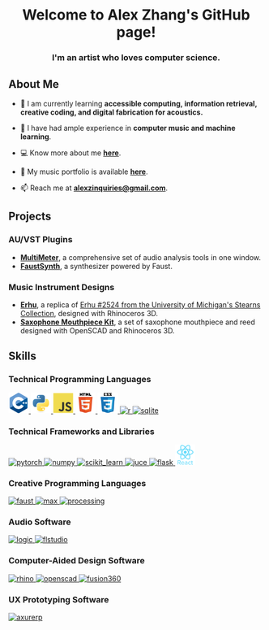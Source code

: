 <h1 align="center">Welcome to Alex Zhang's GitHub page!</h1>
<h3 align="center">I'm an artist who loves computer science.</h3>

## About Me

- 📖 I am currently learning **accessible computing, information retrieval, creative coding, and digital fabrication for acoustics.**

- 📄 I have had ample experience in **computer music and machine learning**.

- 💻 Know more about me [**here**](https://realalexz.github.io/).

- 🎵 My music portfolio is available [**here**](https://soundcloud.com/yulania).

- 📫 Reach me at **alexzinquiries@gmail.com**.

## Projects

### AU/VST Plugins
- [**MultiMeter**](https://github.com/RealAlexZ/MultiMeter.git), a comprehensive set of audio analysis tools in one window.
- [**FaustSynth**](https://github.com/RealAlexZ/FaustSynth.git), a synthesizer powered by Faust.

### Music Instrument Designs
- [**Erhu**](https://github.com/), a replica of [Erhu #2524 from the University of Michigan's Stearns Collection](https://smtd.umich.edu/research-collections/stearns-collection-of-musical-instruments/search-the-stearns-collection/collection-item/?id=2573), designed with Rhinoceros 3D.
- [**Saxophone Mouthpiece Kit**](https://github.com/), a set of saxophone mouthpiece and reed designed with OpenSCAD and Rhinoceros 3D.

## Skills

### Technical Programming Languages
<p align="left">
<a href="https://www.w3schools.com/cpp/" target="_blank" rel="noreferrer"> <img src="https://raw.githubusercontent.com/devicons/devicon/master/icons/cplusplus/cplusplus-original.svg" alt="cplusplus" width="40" height="40"/> </a>
<a href="https://www.python.org" target="_blank" rel="noreferrer"> <img src="https://raw.githubusercontent.com/devicons/devicon/master/icons/python/python-original.svg" alt="python" width="40" height="40"/> </a>
<a href="https://developer.mozilla.org/en-US/docs/Web/JavaScript" target="_blank" rel="noreferrer"> <img src="https://raw.githubusercontent.com/devicons/devicon/master/icons/javascript/javascript-original.svg" alt="javascript" width="40" height="40"/> </a> 
<a href="https://www.w3.org/html/" target="_blank" rel="noreferrer"> <img src="https://raw.githubusercontent.com/devicons/devicon/master/icons/html5/html5-original-wordmark.svg" alt="html5" width="40" height="40"/> </a> 
<a href="https://www.w3schools.com/css/" target="_blank" rel="noreferrer"> <img src="https://raw.githubusercontent.com/devicons/devicon/master/icons/css3/css3-original-wordmark.svg" alt="css3" width="40" height="40"/> </a>
<a href="https://www.r-project.org/" target="_blank" rel="noreferrer"> <img src="https://www.r-project.org/Rlogo.png" alt="r" width="40" height="40"/> </a>
<a href="https://www.sqlite.org/" target="_blank" rel="noreferrer"> <img src="https://www.vectorlogo.zone/logos/sqlite/sqlite-icon.svg" alt="sqlite" width="40" height="40"/> </a>
</p>

### Technical Frameworks and Libraries
<p align="left">
<a href="https://pytorch.org/" target="_blank" rel="noreferrer"> <img src="https://www.vectorlogo.zone/logos/pytorch/pytorch-icon.svg" alt="pytorch" width="40" height="40"/> </a>
<a href="https://numpy.org/" target="_blank" rel="noreferrer"> <img src="https://github.com/numpy/numpy/blob/main/branding/logo/logomark/numpylogoicon.png" alt="numpy" width="40" height="40"/> </a>
<a href="https://scikit-learn.org/" target="_blank" rel="noreferrer"> <img src="https://upload.wikimedia.org/wikipedia/commons/0/05/Scikit_learn_logo_small.svg" alt="scikit_learn" width="40" height="40"/> </a>
<a href="https://www.juce.com/" target="_blank" rel="noreferrer"> <img src="https://upload.wikimedia.org/wikipedia/commons/6/6b/JUCE_Logo.png" alt="juce" width="40" height="40"/> </a>
<a href="https://flask.palletsprojects.com/" target="_blank" rel="noreferrer"> <img src="https://cdn.icon-icons.com/icons2/2389/PNG/512/flask_logo_icon_145276.png" alt="flask" width="40" height="40"/> </a>
<a href="https://reactjs.org/" target="_blank" rel="noreferrer"> <img src="https://raw.githubusercontent.com/devicons/devicon/master/icons/react/react-original-wordmark.svg" alt="react" width="40" height="40"/> </a> 
</p>

### Creative Programming Languages
<p align="left">
<a href="https://faust.grame.fr/" target="_blank" rel="noreferrer"> <img src="https://faust.grame.fr/community/logos/img/LOGO_FAUST_SIMPLE_BLEU.png" alt="faust" width="40" height="40"/> </a>
<a href="https://cycling74.com/products/max" target="_blank" rel="noreferrer"> <img src="https://docs.cycling74.com/static/img/max8_logo.svg" alt="max" width="40" height="40"/> </a>
<a href="https://processing.org/" target="_blank" rel="noreferrer"> <img src="https://global.discourse-cdn.com/standard10/uploads/processingfoundation1/optimized/2X/2/28e093f6b53b2d49dc566ad7297f34b18c74d09a_2_908x1000.png" alt="processing" width="40" height="40"/> </a>
</p>

### Audio Software
<p align="left">
<a href="https://https://www.apple.com/logic-pro/" target="_blank" rel="noreferrer"> <img src="https://upload.wikimedia.org/wikipedia/en/c/c7/Logic_Pro_icon.png" alt="logic" width="40" height="40"/> </a>
<a href="https://www.image-line.com/fl-studio/" target="_blank" rel="noreferrer"> <img src="https://www.image-line.com/wp-content/themes/intracto/build/images/fl-fruit-logo.png" alt="flstudio" width="40" height="40"/> </a>
</p>

### Computer-Aided Design Software
<p align="left">
<a href="https://www.rhino3d.com/" target="_blank" rel="noreferrer"> <img src="https://shop.creationengine.com/cdn/shop/files/Rhino8-Icon-1024x1024_1da0bbf1-f140-4fa0-a47e-eb8647aa8c39_grande.png?v=1700155465" alt="rhino" width="40" height="40"/> </a>
<a href="https://openscad.org/" target="_blank" rel="noreferrer"> <img src="https://upload.wikimedia.org/wikipedia/commons/thumb/e/eb/Openscad.svg/955px-Openscad.svg.png" alt="openscad" width="40" height="40"/> </a>
<a href="https://www.autodesk.com/products/fusion-360/overview?term=1-YEAR&tab=subscription" target="_blank" rel="noreferrer"> <img src="https://seeklogo.com/images/A/autodesk-fusion-360-logo-7F72A76397-seeklogo.com.png" alt="fusion360" width="40" height="40"/> </a>
</p>

### UX Prototyping Software
<p align="left">
<a href="https://www.axure.com/" target="_blank" rel="noreferrer"> <img src="https://www.axure.com/wp-content/uploads/2019/04/axure_icon_125.svg" alt="axurerp" width="40" height="40"/> </a>
</p>

